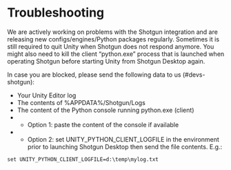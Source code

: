 # Troubleshooting

We are actively working on problems with the Shotgun integration and are releasing new configs/engines/Python packages regularly. Sometimes it is still required to quit Unity when Shotgun does not respond anymore. You might also need to kill the client “python.exe” process that is launched when operating Shotgun before starting Unity from Shotgun Desktop again.

In case you are blocked, please send the following data to us (#devs-shotgun):
* Your Unity Editor log
* The contents of %APPDATA%/Shotgun/Logs
* The content of the Python console running python.exe (client)
* * Option 1: paste the content of the console if available
* * Option 2: set UNITY_PYTHON_CLIENT_LOGFILE in the environment prior to launching Shotgun Desktop then send the file contents. E.g.:
```
set UNITY_PYTHON_CLIENT_LOGFILE=d:\temp\mylog.txt
```
